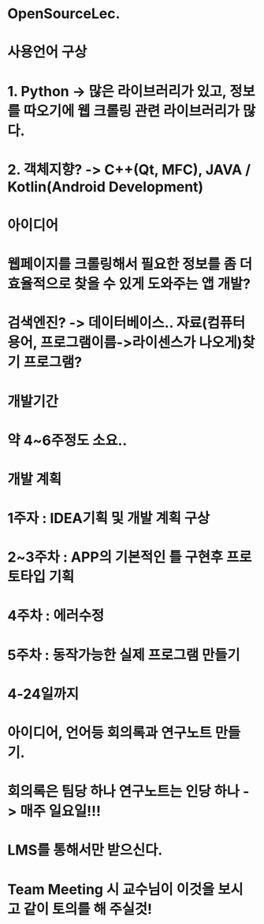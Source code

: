 # OpenSourceLec.

# 사용언어 구상
# 1. Python -> 많은 라이브러리가 있고, 정보를 따오기에 웹 크롤링 관련 라이브러리가 많다.
# 2. 객체지향? -> C++(Qt, MFC), JAVA / Kotlin(Android Development) 

# 아이디어
# 웹페이지를 크롤링해서 필요한 정보를 좀 더 효율적으로 찾을 수 있게 도와주는 앱 개발?
# 검색엔진? -> 데이터베이스.. 자료(컴퓨터용어, 프로그램이름->라이센스가 나오게)찾기 프로그램?
# 

# 개발기간
# 약 4~6주정도 소요..

# 개발 계획
# 1주자 : IDEA기획 및 개발 계획 구상
# 2~3주차 : APP의 기본적인 틀 구현후 프로토타입 기획
# 4주차 : 에러수정
# 5주차 : 동작가능한 실제 프로그램 만들기

# 4-24일까지
# 아이디어, 언어등 회의록과 연구노트 만들기.
# 회의록은 팀당 하나 연구노트는 인당 하나 -> 매주 일요일!!! 
# LMS를 통해서만 받으신다.
# Team Meeting 시 교수님이 이것을 보시고 같이 토의를 해 주실것!